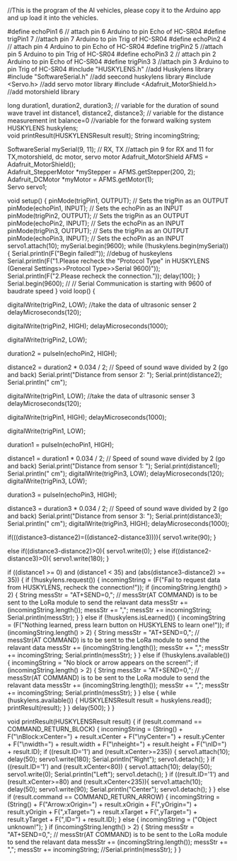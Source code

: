 //This is the program of the AI vehicles, please copy it to the Arduino app and up load it into the vehicles. 

#define echoPin1 6 // attach pin 6 Arduino to pin Echo of HC-SR04
#define trigPin1 7 //attach pin 7 Arduino to pin Trig of HC-SR04
#define echoPin2 4 // attach pin 4 Arduino to pin Echo of HC-SR04
#define trigPin2 5 //attach pin 5 Arduino to pin Trig of HC-SR04
#define echoPin3 2 // attach pin 2 Arduino to pin Echo of HC-SR04
#define trigPin3 3 //attach pin 3 Arduino to pin Trig of HC-SR04
#include "HUSKYLENS.h"              //add Huskylens library
#include "SoftwareSerial.h"         //add seecond huskylens library
#include <Servo.h>                  //add servo motor library
#include <Adafruit_MotorShield.h>   //add motorshield library

long duration1, duration2, duration3; // variable for the duration of sound wave travel
int distance1, distance2, distance3; // variable for the distance measurement
int balance=0                        //variable for the forward walking system
HUSKYLENS huskylens;   
void printResult(HUSKYLENSResult result);
String incomingString;

SoftwareSerial mySerial(9, 11); // RX, TX                        //attach pin 9 for RX and 11 for TX,motorshield, dc motor, servo motor
Adafruit_MotorShield AFMS = Adafruit_MotorShield();              
Adafruit_StepperMotor *myStepper = AFMS.getStepper(200, 2);      
Adafruit_DCMotor *myMotor = AFMS.getMotor(1);                    
Servo servo1;

void setup() {
  pinMode(trigPin1, OUTPUT); // Sets the trigPin as an OUTPUT
  pinMode(echoPin1, INPUT); // Sets the echoPin as an INPUT
  pinMode(trigPin2, OUTPUT); // Sets the trigPin as an OUTPUT
  pinMode(echoPin2, INPUT); // Sets the echoPin as an INPUT
  pinMode(trigPin3, OUTPUT); // Sets the trigPin as an OUTPUT
  pinMode(echoPin3, INPUT); // Sets the echoPin as an INPUT
  servo1.attach(10);
  mySerial.begin(9600);
  while (!huskylens.begin(mySerial)) 
  {
    Serial.println(F("Begin failed!"));                                  //debug of huskeylens
    Serial.println(F("1.Please recheck the \"Protocol Type\" in HUSKYLENS (General Settings>>Protocol Type>>Serial 9600)"));
    Serial.println(F("2.Please recheck the connection."));
    delay(100);
  }
  Serial.begin(9600); // // Serial Communication is starting with 9600 of baudrate speed
}
void loop() { 

  digitalWrite(trigPin2, LOW);                  //take the data of ultrasonic senser 2
  delayMicroseconds(120);

  digitalWrite(trigPin2, HIGH);
  delayMicroseconds(1000);

  digitalWrite(trigPin2, LOW);

  duration2 = pulseIn(echoPin2, HIGH);

  distance2 = duration2 * 0.034 / 2; // Speed of sound wave divided by 2 (go and back)
  Serial.print("Distance from sensor 2: ");
  Serial.print(distance2);
  Serial.println(" cm");

  digitalWrite(trigPin1, LOW);                    //take the data of ultrasonic senser 3
  delayMicroseconds(120);

  digitalWrite(trigPin1, HIGH);
  delayMicroseconds(1000);

  digitalWrite(trigPin1, LOW);

  duration1 = pulseIn(echoPin1, HIGH);

  distance1 = duration1 * 0.034 / 2; // Speed of sound wave divided by 2 (go and back)
  Serial.print("Distance from sensor 1: ");
  Serial.print(distance1);
  Serial.println(" cm");
  digitalWrite(trigPin3, LOW);
  delayMicroseconds(120);
  digitalWrite(trigPin3, LOW);

  duration3 = pulseIn(echoPin3, HIGH);

  distance3 = duration3 * 0.034 / 2; // Speed of sound wave divided by 2 (go and back)
  Serial.print("Distance from sensor 3: ");
  Serial.print(distance3);
  Serial.println(" cm");
  digitalWrite(trigPin3, HIGH);
  delayMicroseconds(1000);

  
if(((distance3-distance2)=((distance2-distance3)))){
  servo1.write(90);
}

else if((distance3-distance2)>0){
  servo1.write(0);
}
else if((distance2-distance3)>0){
  servo1.write(180);
}


  if ((distance1 >= 0) and (distance1 < 35) and (abs(distance3-distance2) >= 35)) {
    if (!huskylens.request()) {
      incomingString = (F("Fail to request data from HUSKYLENS, recheck the connection!"));
      if (incomingString.length() > 2) {
        String messStr = "AT+SEND=0,";              // messStr(AT COMMAND) is to be sent to the LoRa module to send the relavant data
        messStr += (incomingString.length());
        messStr += ",";
        messStr += incomingString;
        Serial.println(messStr);
      }
    }
    else if (!huskylens.isLearned()) {
      incomingString = (F("Nothing learned, press learn button on HUSKYLENS to learn one!"));
      if (incomingString.length() > 2) {
        String messStr = "AT+SEND=0,";              // messStr(AT COMMAND) is to be sent to the LoRa module to send the relavant data
        messStr += (incomingString.length());
        messStr += ",";
        messStr += incomingString;
        Serial.println(messStr);
      }
    }
    else if (!huskylens.available()) {
      incomingString = "No block or arrow appears on the screen!";
      if (incomingString.length() > 2) {
        String messStr = "AT+SEND=0,";              // messStr(AT COMMAND) is to be sent to the LoRa module to send the relavant data
        messStr += (incomingString.length());
        messStr += ",";
        messStr += incomingString;
        Serial.println(messStr);
      }
    }
    else
    {
      while (huskylens.available())
      {
        HUSKYLENSResult result = huskylens.read();
        printResult(result);
      }
    }
    delay(500);
  }
}

void printResult(HUSKYLENSResult result) {
  if (result.command == COMMAND_RETURN_BLOCK) {
    incomingString = (String() + F("\nBlock:xCenter=") + result.xCenter + F("\nyCenter=") + result.yCenter + F("\nwidth=") + result.width + F("\nheight=") + result.height + F("\nID=") + result.ID);
    if ((result.ID='1') and (result.xCenter>=235)) {
      servo1.attach(10);
      delay(50);
      servo1.write(180);
      Serial.println("Right");
      servo1.detach();
    }
    if ((result.ID='1') and (result.xCenter<80)) {
      servo1.attach(10);
      delay(50);
      servo1.write(0);
      Serial.println("Left");
      servo1.detach();
    }
    if ((result.ID='1') and (result.xCenter>=80) and (result.xCenter<235)){
      servo1.attach(10);
      delay(50);
      servo1.write(90);
      Serial.println("Center");
      servo1.detach();
    }
  }
  else if (result.command == COMMAND_RETURN_ARROW) {
    incomingString = (String() + F("Arrow:xOrigin=") + result.xOrigin + F(",yOrigin=") + result.yOrigin + F(",xTarget=") + result.xTarget + F(",yTarget=") + result.yTarget + F(",ID=") + result.ID);
  }
  else {
    incomingString = ("Object unknown!");
  }
  if (incomingString.length() > 2) {
    String messStr = "AT+SEND=0,";              // messStr(AT COMMAND) is to be sent to the LoRa module to send the relavant data
    messStr += (incomingString.length());
    messStr += ",";
    messStr += incomingString;
    //Serial.println(messStr);
  }
}
